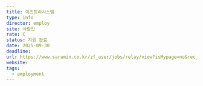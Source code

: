 ```yaml
---
title: 이즈트리시스템
type: info
director: employ
site: 사람인
rate: C
status: 지원 완료
date: 2025-09-30
deadline:
url: https://www.saramin.co.kr/zf_user/jobs/relay/view?isMypage=no&rec_idx=51862709&recommend_ids=eJw9jMsRgFAIA1t6QAikGhuxeJ1ROG4%2Bm1aimFdb3WmCB88Cq%2FVDIY%2FPDKDQ04j0mo83GgMhzxUcWI%2B6XRkjkFWCK3DFzsg3GUjE1zxniCtR&view_type=avatar&gz=1&t_ref_scnid=817&t_ref_content=SRI_050_MYPAGE_MIX_RCT&t_ref=avatar&inner_source=saramin&inner_medium=pattern&inner_campaign=SRI_050_MYPAGE_MIX_RCT&inner_term=8&referNonce=1ea98ae14161da2228a9&immediately_apply_layer_open=n#seq=0
website:
tags:
  - employment
---
```







